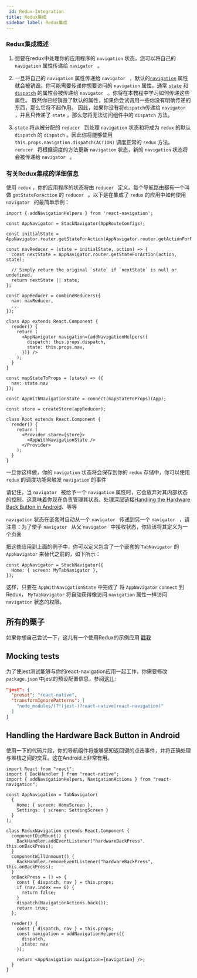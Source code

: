 ```yaml
---
 id: Redux-Integration
title: Redux集成
sidebar_label: Redux集成
---
```


<!-- # Redux Integration -->

### Redux集成概述
1. 想要在redux中处理你的应用程序的 `navigation` 状态，您可以将自己的 `navigation` 属性传递给 `navigator ` 。

2. 一旦将自己的 `navigation` 属性传递给 `navigator ` ，默认的[`navigation`](https://reactnavigation.org/docs/navigators/navigation-prop) 属性就会被销毁。你可能需要传递你想要访问的 `navigation` 属性。通常 [`state`](https://reactnavigation.org/docs/navigators/navigation-prop#state-The-screen's-current-stateroute) 和 [`dispatch`](https://reactnavigation.org/docs/navigators/navigation-prop#dispatch-Send-an-action-to-the-router) 的属性会被传递给 `navigator ` 。你将在本教程中学习如何传递这些属性。 既然你已经销毁了默认的属性，如果你尝试调用一些你没有明确传递的东西，那么它将不起作用。 因此，如果你没有将`dispatch`传递给 `navigator ` ，并且只传递了 `state` ，那么您将无法访问组件中的 `dispatch` 方法。

3.  `state` 将从被分配的 `reducer ` 到处理 `navigation` 状态和将成为 `redux` 的默认 `dispatch` 的 `dispatch` 。因此你将能够使用 `this.props.navigation.dispatch(ACTION)` 调度正常的  `redux` 方法。 `reducer ` 将根据调度的方法更新 `navigation` 状态，新的 `navigation` 状态将会被传递给 `navigator ` 。

### 有关Redux集成的详细信息
使用 `redux` ，你的应用程序的状态将由 `reducer ` 定义。每个导航路由都有一个叫做 `getStateForAction` 的 `reducer ` 。以下是在集成了 `redux` 的应用中如何使用 `navigator ` 的最简单示例：

```es6
import { addNavigationHelpers } from 'react-navigation';

const AppNavigator = StackNavigator(AppRouteConfigs);

const initialState = AppNavigator.router.getStateForAction(AppNavigator.router.getActionForPathAndParams('Login'));

const navReducer = (state = initialState, action) => {
  const nextState = AppNavigator.router.getStateForAction(action, state);

  // Simply return the original `state` if `nextState` is null or undefined.
  return nextState || state;
};

const appReducer = combineReducers({
  nav: navReducer,
  ...
});

class App extends React.Component {
  render() {
    return (
      <AppNavigator navigation={addNavigationHelpers({
        dispatch: this.props.dispatch,
        state: this.props.nav,
      })} />
    );
  }
}

const mapStateToProps = (state) => ({
  nav: state.nav
});

const AppWithNavigationState = connect(mapStateToProps)(App);

const store = createStore(appReducer);

class Root extends React.Component {
  render() {
    return (
      <Provider store={store}>
        <AppWithNavigationState />
      </Provider>
    );
  }
}
```

一旦你这样做，你的 `navigation` 状态将会保存到你的 `redux` 存储中，你可以使用 `redux` 的调度功能来触发 `navigation` 的事件

请记住，当 `navigator ` 被给予一个  `navigation` 属性时，它会放弃对其内部状态的控制。这意味着你现在负责管理其状态、处理深层链接[Handling the Hardware Back Button in Android](#Handling-the-Hardware-Back-Button-in-Android)、等等

 `navigation` 状态在嵌套时自动从一个 `navigator ` 传递到另一个 `navigator ` ，请注意：为了使子 `navigator ` 从父 `navigator ` 中接收状态，你应该将其定义为一个页面

把这些应用到上面的例子中，你可以定义包含了一个嵌套的 `TabNavigator` 的 `AppNavigator` 来替代之前的，如下所示：

```es6
const AppNavigator = StackNavigator({
  Home: { screen: MyTabNavigator },
});
```

这样，只要在 `AppWithNavigationState` 中完成了 将 `AppNavigator`  `connect` 到Redux， `MyTabNavigator` 将自动获得像访问 `navigation` 属性一样访问 `navigation` 状态的权限。

## 所有的栗子

如果你想自己尝试一下，这儿有一个使用Redux的示例应用 [戳我](https://github.com/react-community/react-navigation/tree/master/examples/ReduxExample)

## Mocking tests
为了使jest测试能够与你的react-navigation应用一起工作，你需要修改 `package.json` 中jest的预设配置信息，参阅[这儿](https://facebook.github.io/jest/docs/tutorial-react-native.html#transformignorepatterns-customization):

```json
"jest": {
  "preset": "react-native",
  "transformIgnorePatterns": [
    "node_modules/(?!(jest-)?react-native|react-navigation)"
  ]
}
```

## Handling the Hardware Back Button in Android
使用一下的代码片段，你的导航组件将能够感知返回键的点击事件，并将正确处理与堆栈之间的交互。这在Android上非常有用。

```es6
import React from "react";
import { BackHandler } from "react-native";
import { addNavigationHelpers, NavigationActions } from "react-navigation";

const AppNavigation = TabNavigator(
  {
    Home: { screen: HomeScreen },
    Settings: { screen: SettingScreen }
  }
);

class ReduxNavigation extends React.Component {
  componentDidMount() {
    BackHandler.addEventListener("hardwareBackPress", this.onBackPress);
  }
  componentWillUnmount() {
    BackHandler.removeEventListener("hardwareBackPress", this.onBackPress);
  }
  onBackPress = () => {
    const { dispatch, nav } = this.props;
    if (nav.index === 0) {
      return false;
    }
    dispatch(NavigationActions.back());
    return true;
  };

  render() {
    const { dispatch, nav } = this.props;
    const navigation = addNavigationHelpers({
      dispatch,
      state: nav
    });

    return <AppNavigation navigation={navigation} />;
  }
}
